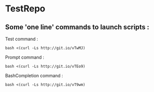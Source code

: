 TestRepo
========

Some 'one line' commands to launch scripts :
------------------

Test command :

    bash <(curl -Ls http://git.io/vTwMJ)

Prompt command :

    bash <(curl -Ls http://git.io/vTEo9)

BashCompletion command :

    bash <(curl -Ls http://git.io/vT9wm)

